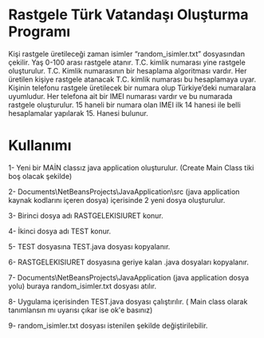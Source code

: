 # Rastgele Türk Vatandaşı Oluşturma Programı

Kişi rastgele üretileceği zaman isimler “random_isimler.txt” dosyasından çekilir. Yaş 0-100 arası rastgele atanır. T.C. kimlik numarası yine rastgele oluşturulur. T.C. Kimlik numarasının bir hesaplama algoritması vardır. Her üretilen kişiye rastgele atanacak T.C. kimlik numarası bu hesaplamaya uyar. Kişinin telefonu rastgele üretilecek bir numara olup Türkiye’deki numaralara uyumludur. Her telefona ait bir IMEI numarası vardır ve bu numarada rastgele oluşturulur. 15 haneli bir numara olan IMEI ilk 14 hanesi ile belli hesaplamalar yapılarak 15. Hanesi bulunur.

# Kullanımı

1- Yeni bir MAİN classız java application oluşturulur. (Create Main Class tiki boş olacak şekilde)

2- Documents\NetBeansProjects\JavaApplication\src (java application kaynak kodlarını içeren dosya) içerisinde 2 yeni dosya oluşturulur.

3- Birinci dosya adı RASTGELEKISIURET konur.

4- İkinci dosya adı TEST konur.

5- TEST dosyasına TEST.java dosyası kopyalanır.

6- RASTGELEKISIURET dosyasına geriye kalan .java dosyaları kopyalanır.

7- Documents\NetBeansProjects\JavaApplication (java application dosya yolu) buraya random_isimler.txt dosyası atılır.

8- Uygulama içerisinden TEST.java dosyası çalıştırılır. ( Main class olarak tanımlansın mı uyarısı çıkar ise ok'e basınız)

9- random_isimler.txt dosyası istenilen şekilde değiştirilebilir.
